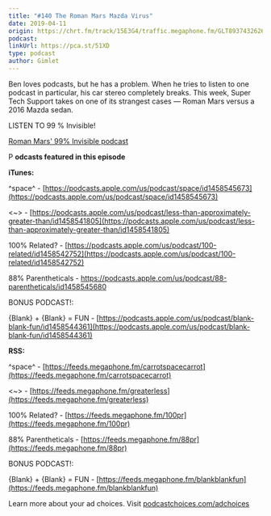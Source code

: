 ```yaml
---
title: "#140 The Roman Mars Mazda Virus"
date: 2019-04-11
origin: https://chrt.fm/track/15E3G4/traffic.megaphone.fm/GLT8937432626.mp3?updated=1644002283
podcast: 
linkUrl: https://pca.st/51XD
type: podcast
author: Gimlet
---
```


Ben loves podcasts, but he has a problem. When he tries to listen to one podcast in particular, his car stereo completely breaks. This week, Super Tech Support takes on one of its strangest cases — Roman Mars versus a 2016 Mazda sedan.

LISTEN TO 99 % Invisible!

[Roman Mars' 99% Invisible podcast](https://99percentinvisible.org/)

P **odcasts featured in this episode**

**iTunes:**

^space^ - [https://podcasts.apple.com/us/podcast/space/id1458545673](https://podcasts.apple.com/us/podcast/space/id1458545673)

\<~\> - [https://podcasts.apple.com/us/podcast/less-than-approximately-greater-than/id1458541805](https://podcasts.apple.com/us/podcast/less-than-approximately-greater-than/id1458541805)

100% Related? - [https://podcasts.apple.com/us/podcast/100-related/id1458542752](https://podcasts.apple.com/us/podcast/100-related/id1458542752)

88% Parentheticals - https://podcasts.apple.com/us/podcast/88-parentheticals/id1458545680

BONUS PODCAST!:

{Blank} + {Blank} = FUN - [https://podcasts.apple.com/us/podcast/blank-blank-fun/id1458544361](https://podcasts.apple.com/us/podcast/blank-blank-fun/id1458544361)

**RSS:**

^space^ - [https://feeds.megaphone.fm/carrotspacecarrot](https://feeds.megaphone.fm/carrotspacecarrot)

\<~\> - [https://feeds.megaphone.fm/greaterless](https://feeds.megaphone.fm/greaterless)

100% Related? - [https://feeds.megaphone.fm/100pr](https://feeds.megaphone.fm/100pr)

88% Parentheticals - [https://feeds.megaphone.fm/88pr](https://feeds.megaphone.fm/88pr)

BONUS PODCAST!:

{Blank} + {Blank} = FUN - [https://feeds.megaphone.fm/blankblankfun](https://feeds.megaphone.fm/blankblankfun)

Learn more about your ad choices. Visit [podcastchoices.com/adchoices](https://podcastchoices.com/adchoices)

